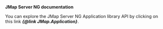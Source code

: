 **JMap Server NG documentation**

You can explore the JMap Server NG Application library API by clicking on this link ***{@link JMap.Application}***.

